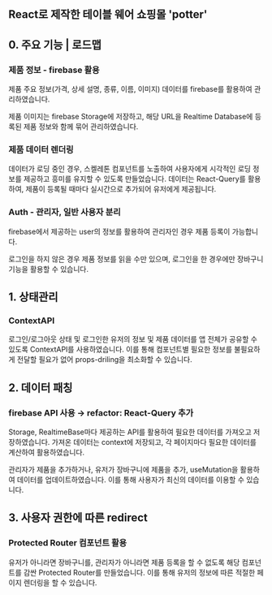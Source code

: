 ## React로 제작한 테이블 웨어 쇼핑몰 'potter'

## 0. 주요 기능 | 로드맵

### 제품 정보 - firebase 활용

제품 주요 정보(가격, 상세 설명, 종류, 이름, 이미지) 데이터를 firebase를 활용하여 관리하였습니다.

제품 이미지는 firebase Storage에 저장하고, 해당 URL을 Realtime Database에 등록된 제품 정보와 함께 묶어 관리하였습니다.

### 제품 데이터 렌더링

데이터가 로딩 중인 경우, 스켈레톤 컴포넌트를 노출하여 사용자에게 시각적인 로딩 정보를 제공하고 흥미를 유지할 수 있도록 만들었습니다. 데이터는 React-Query를 활용하여, 제품이 등록될 때마다 실시간으로 추가되어 유저에게 제공됩니다.

### Auth - 관리자, 일반 사용자 분리

firebase에서 제공하는 user의 정보를 활용하여 관리자인 경우 제품 등록이 가능합니다.

로그인을 하지 않은 경우 제품 정보를 읽을 수만 있으며, 로그인을 한 경우에만 장바구니 기능을 활용할 수 있습니다.

## 1. 상태관리

### ContextAPI

로그인/로그아웃 상태 및 로그인한 유저의 정보 및 제품 데이터를 앱 전체가 공유할 수 있도록 ContextAPI를 사용하였습니다. 이를 통해 컴포넌트별 필요한 정보를 불필요하게 전달할 필요가 없어 props-driling을 최소화할 수 있습니다.

## 2. 데이터 패칭

### firebase API 사용 → refactor: React-Query 추가

Storage, RealtimeBase마다 제공하는 API를 활용하여 필요한 데이터를 가져오고 저장하였습니다. 가져온 데이터는 context에 저장되고, 각 페이지마다 필요한 데이터를 계산하여 활용하였습니다.

관리자가 제품을 추가하거나, 유저가 장바구니에 제품을 추가, useMutation을 활용하여 데이터를 업데이트하였습니다. 이를 통해 사용자가 최신의 데이터를 이용할 수 있습니다.

## 3. 사용자 권한에 따른 redirect

### Protected Router 컴포넌트 활용

유저가 아니라면 장바구니를, 관리자가 아니라면 제품 등록을 할 수 없도록 해당 컴포넌트를 감싼 Protected Router를 만들었습니다. 이를 통해 유저의 정보에 따른 적절한 페이지 렌더링을 할 수 있습니다.
